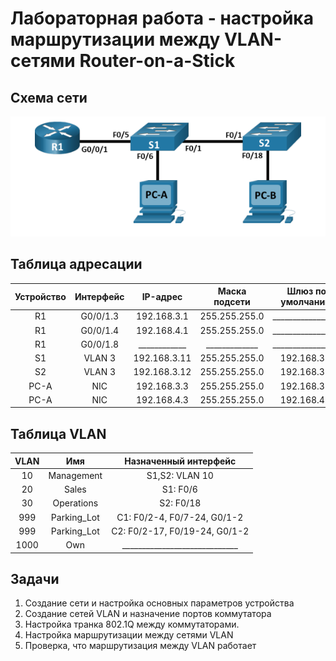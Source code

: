 # Лабораторная работа - настройка маршрутизации между VLAN-сетями Router-on-a-Stick
## Схема сети
![alt text](https://github.com/V1RaJ97/OTUS-NE/blob/6001e275ef472672e0e3d10665f01b51e62f0bb7/Professional/Labs/VLAN/vlan.png)
## Таблица адресации
| Устройство |  Интерфейс  |   IP-адрес   | Маска подсети | Шлюз по умолчанию |
|:----------:|:-----------:|:------------:|:-------------:|:-----------------:|
|     R1     |   G0/0/1.3  |  192.168.3.1 | 255.255.255.0 | _________________ |
|     R1     |   G0/0/1.4  |  192.168.4.1 | 255.255.255.0 | _________________ |
|     R1     |   G0/0/1.8  | ____________ | _____________ | _________________ |
|     S1     |    VLAN 3   | 192.168.3.11 | 255.255.255.0 |    192.168.3.1    |
|     S2     |    VLAN 3   | 192.168.3.12 | 255.255.255.0 |    192.168.3.1    |
|    PC-A    |     NIC     | 192.168.3.3  | 255.255.255.0 |    192.168.3.1    |
|    PC-A    |     NIC     | 192.168.4.3  | 255.255.255.0 |    192.168.4.1    |

## Таблица VLAN
|    VLAN    |     Имя     |    Назначенный интерфейс    |
|:----------:|:-----------:|:---------------------------:|
|     10     | Management  |       S1,S2: VLAN 10        |
|     20     |    Sales    |          S1: F0/6           |
|     30     |  Operations |          S2: F0/18          |
|    999     | Parking_Lot | С1: F0/2-4, F0/7-24, G0/1-2 |
|    999     | Parking_Lot |С2: F0/2-17, F0/19-24, G0/1-2|
|   1000     |     Own     |_____________________________|
## Задачи
1. Создание сети и настройка основных параметров устройства
2. Создание сетей VLAN и назначение портов коммутатора
3. Настройка транка 802.1Q между коммутаторами.
4. Настройка маршрутизации между сетями VLAN
5. Проверка, что маршрутизация между VLAN работает
